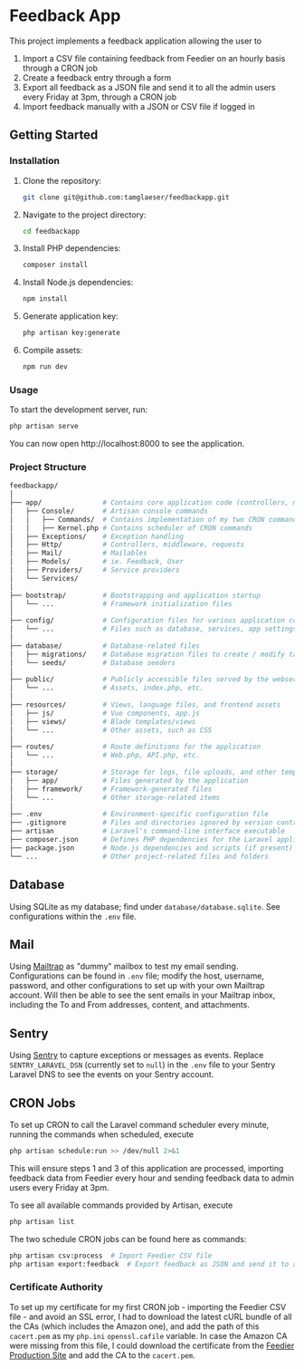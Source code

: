 # Feedback App

This project implements a feedback application allowing the user to
1. Import a CSV file containing feedback from Feedier on an hourly basis through a CRON job
2. Create a feedback entry through a form
3. Export all feedback as a JSON file and send it to all the admin users every Friday at 3pm, through a CRON job
4. Import feedback manually with a JSON or CSV file if logged in

## Getting Started

### Installation

1. Clone the repository:

    ```bash
    git clone git@github.com:tamglaeser/feedbackapp.git
    ```

2. Navigate to the project directory:

    ```bash
    cd feedbackapp
    ```

3. Install PHP dependencies:

    ```bash
    composer install
    ```

4. Install Node.js dependencies:

    ```bash
    npm install
    ```

5. Generate application key:

    ```bash
    php artisan key:generate
    ```

6. Compile assets:

    ```bash
    npm run dev
    ```

### Usage

To start the development server, run:

```bash
php artisan serve
```
 You can now open http://localhost:8000 to see the application.

### Project Structure
````bash
feedbackapp/
│
├── app/               # Contains core application code (controllers, models, etc.)
│   ├── Console/       # Artisan console commands
│   │   ├── Commands/  # Contains implementation of my two CRON commands
│   │   ├── Kernel.php # Contains scheduler of CRON commands
│   ├── Exceptions/    # Exception handling
│   ├── Http/          # Controllers, middleware, requests
│   ├── Mail/          # Mailables
│   ├── Models/        # ie. Feedback, User
│   ├── Providers/     # Service providers
│   └── Services/      
│
├── bootstrap/         # Bootstrapping and application startup
│   └── ...            # Framework initialization files
│
├── config/            # Configuration files for various application components
│   └── ...            # Files such as database, services, app settings, etc.
│
├── database/          # Database-related files
│   ├── migrations/    # Database migration files to create / modify tables
│   └── seeds/         # Database seeders
│
├── public/            # Publicly accessible files served by the webserver
│   └── ...            # Assets, index.php, etc.
│
├── resources/         # Views, language files, and frontend assets
│   ├── js/            # Vue components, app.js
│   ├── views/         # Blade templates/views
│   └── ...            # Other assets, such as CSS
│
├── routes/            # Route definitions for the application
│   └── ...            # Web.php, API.php, etc.
│
├── storage/           # Storage for logs, file uploads, and other temporary files
│   ├── app/           # Files generated by the application
│   ├── framework/     # Framework-generated files
│   └── ...            # Other storage-related items
│
├── .env               # Environment-specific configuration file
├── .gitignore         # Files and directories ignored by version control
├── artisan            # Laravel's command-line interface executable
├── composer.json      # Defines PHP dependencies for the Laravel application
├── package.json       # Node.js dependencies and scripts (if present)
└── ...                # Other project-related files and folders

````

## Database

Using SQLite as my database; find under `database/database.sqlite`. See configurations within the `.env` file.

## Mail
Using [Mailtrap](https://mailtrap.io/) as "dummy" mailbox to test my email sending. Configurations can be found in `.env` file; modify the host,
username, password, and other configurations to set up with your own Mailtrap account. Will then be able to see the sent
emails in your Mailtrap inbox, including the To and From addresses, content, and attachments.

## Sentry
Using [Sentry](https://sentry.io/) to capture exceptions or messages as events. Replace `SENTRY_LARAVEL_DSN` (currently 
set to `null`) in the `.env` file to your Sentry Laravel DNS to see the events on your Sentry account.

## CRON Jobs

To set up CRON to call the Laravel command scheduler every minute, running the commands when scheduled, execute
````bash
php artisan schedule:run >> /dev/null 2>&1
````
This will ensure steps 1 and 3 of this application are processed, importing feedback data from Feedier every hour and
sending feedback data to admin users every Friday at 3pm.

To see all available commands provided by Artisan, execute
````bash
php artisan list
````

The two schedule CRON jobs can be found here as commands:
````bash
php artisan csv:process  # Import Feedier CSV file
php artisan export:feedback  # Export feedback as JSON and send it to admin users
````

### Certificate Authority

To set up my certificate for my first CRON job - importing the Feedier CSV file - and avoid an SSL error, I had to 
download the latest cURL bundle of all the CAs (which includes the Amazon one), and add the path of this `cacert.pem`
as my `php.ini` `openssl.cafile` variable. In case the Amazon CA were missing from this file, I could download the 
certificate from the [Feedier Production Site](https://feedier-production.s3.eu-west-1.amazonaws.com/) and add the CA
to the `cacert.pem`.
